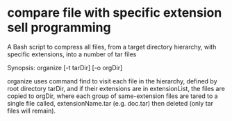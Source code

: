 # compare file with specific extension sell programming
A Bash script to compress all files, from a target directory hierarchy, with specific extensions, into a number of tar files

Synopsis:
organize [-t tarDir] [-o orgDir] <extensionList>
  
organize uses command find to visit each file in the hierarchy, defined by root directory tarDir, and if their extensions are in extensionList, the files are copied to
orgDir, where each group of same-extension files are tared to a single file called, extensionName.tar (e.g. doc.tar) then deleted (only tar files will remain).
